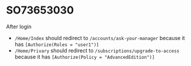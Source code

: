 # SO73653030

After login

- `/Home/Index` should redirect to `/accounts/ask-your-manager` because it has `[Authorize(Roles = "user1")]`
- `/Home/Privary` should redirect to `/subscriptions/upgrade-to-access` because it has `[Authorize(Policy = "AdvancedEdition")]`
